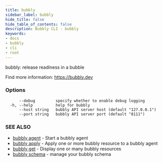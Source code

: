 ```yaml
---
title: bubbly
sidebar_label: bubbly
hide_title: false
hide_table_of_contents: false
description: Bubbly CLI - bubbly
keywords:
- docs
- bubbly
- cli
- root
---
```


bubbly: release readiness in a bubble

Find more information: https://bubbly.dev

### Options

```
      --debug         specify whether to enable debug logging
  -h, --help          help for bubbly
      --host string   bubbly API server host (default "127.0.0.1")
      --port string   bubbly API server port (default "8111")
```

### SEE ALSO

* [bubbly agent](bubbly-agent.md)	 - Start a bubbly agent
* [bubbly apply](bubbly-apply.md)	 - Apply one or more bubbly resource to a bubbly agent
* [bubbly get](bubbly-get.md)	 - Display one or many bubbly resources
* [bubbly schema](bubbly-schema.md)	 - manage your bubbly schema
